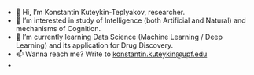 - 👋 Hi, I’m Konstantin Kuteykin-Teplyakov, researcher.
- 👀 I’m interested in study of Intelligence (both Artificial and Natural) and mechanisms of Cognition.
- 🌱 I’m currently learning Data Science (Machine Learning / Deep Learning) and its application for Drug Discovery.
- 📫 Wanna reach me? Write to <konstantin.kuteykin@upf.edu>
- 

<!---
kuteykin/kuteykin is a ✨ special ✨ repository because its `README.md` (this file) appears on your GitHub profile.
You can click the Preview link to take a look at your changes.
--->
